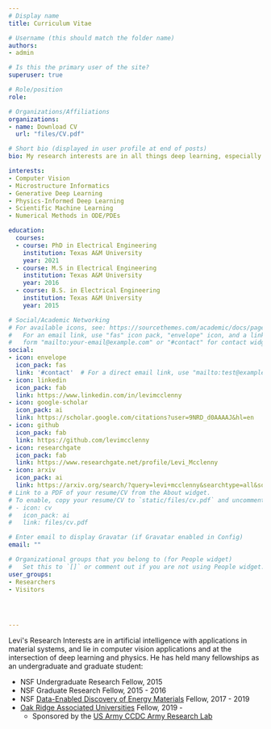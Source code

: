 ```yaml
---
# Display name
title: Curriculum Vitae

# Username (this should match the folder name)
authors:
- admin

# Is this the primary user of the site?
superuser: true

# Role/position
role:

# Organizations/Affiliations
organizations:
- name: Download CV
  url: "files/CV.pdf"

# Short bio (displayed in user profile at end of posts)
bio: My research interests are in all things deep learning, especially artificial intelligence with applications in materials systems.

interests:
- Computer Vision
- Microstructure Informatics
- Generative Deep Learning
- Physics-Informed Deep Learning
- Scientific Machine Learning
- Numerical Methods in ODE/PDEs

education:
  courses:
  - course: PhD in Electrical Engineering
    institution: Texas A&M University
    year: 2021
  - course: M.S in Electrical Engineering
    institution: Texas A&M University
    year: 2016
  - course: B.S. in Electrical Engineering
    institution: Texas A&M University
    year: 2015

# Social/Academic Networking
# For available icons, see: https://sourcethemes.com/academic/docs/page-builder/#icons
#   For an email link, use "fas" icon pack, "envelope" icon, and a link in the
#   form "mailto:your-email@example.com" or "#contact" for contact widget.
social:
- icon: envelope
  icon_pack: fas
  link: '#contact'  # For a direct email link, use "mailto:test@example.org".
- icon: linkedin
  icon_pack: fab
  link: https://www.linkedin.com/in/levimcclenny
- icon: google-scholar
  icon_pack: ai
  link: https://scholar.google.com/citations?user=9NRD_d0AAAAJ&hl=en
- icon: github
  icon_pack: fab
  link: https://github.com/levimcclenny
- icon: researchgate
  icon_pack: fab
  link: https://www.researchgate.net/profile/Levi_Mcclenny
- icon: arxiv
  icon_pack: ai
  link: https://arxiv.org/search/?query=levi+mcclenny&searchtype=all&source=header
# Link to a PDF of your resume/CV from the About widget.
# To enable, copy your resume/CV to `static/files/cv.pdf` and uncomment the lines below.
# - icon: cv
#   icon_pack: ai
#   link: files/cv.pdf

# Enter email to display Gravatar (if Gravatar enabled in Config)
email: ""

# Organizational groups that you belong to (for People widget)
#   Set this to `[]` or comment out if you are not using People widget.
user_groups:
- Researchers
- Visitors




---
```


Levi's Research Interests are in artificial intelligence with applications in material systems, and lie in computer vision applications and at the intersection of deep learning and physics. He has held many fellowships as an undergraduate and graduate student:
- NSF Undergraduate Research Fellow, 2015
- NSF Graduate Research Fellow, 2015 - 2016
- NSF [Data-Enabled Discovery of Energy Materials](https://https://d3em.tamu.edu/) Fellow, 2017 - 2019
- [Oak Ridge Associated Universities](https://www.orau.org/ARLFellowship/) Fellow, 2019 -
  - Sponsored by the [US Army CCDC Army Research Lab](https://www.arl.army.mil/)
